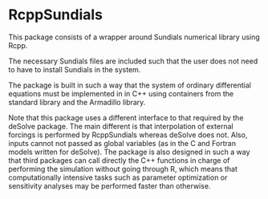 RcppSundials
============

This package consists of a wrapper around Sundials numerical library using Rcpp.

The necessary Sundials files are included such that the user does not need to have to install Sundials in the system.

The package is built in such a way that the system of ordinary differential equations must be implemented in in C++ using containers from the standard library and the Armadillo library.

Note that this package uses a different interface to that required by the deSolve package. The main different is that interpolation of external forcings is performed by RcppSundials whereas deSolve does not. Also, inputs cannot not passed as global variables (as in the C and Fortran models written for deSolve). The package is also designed in such a way that third packages can call directly the C++ functions in charge of performing the simulation without going through R, which means that computationally intensive tasks such as parameter optimization or sensitivity analyses may be performed faster than otherwise.

